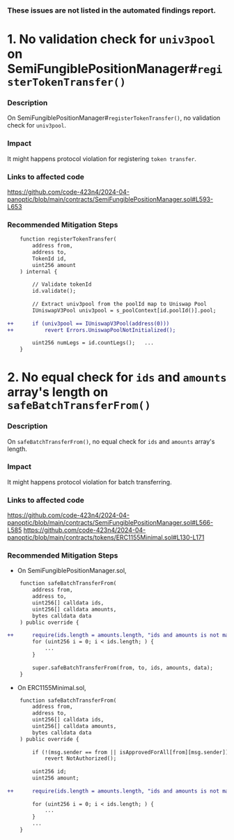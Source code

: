 
### These issues are not listed in the automated findings report.

# 1. No validation check for `univ3pool` on SemiFungiblePositionManager#`registerTokenTransfer()`

### Description

On SemiFungiblePositionManager#`registerTokenTransfer()`, no validation check for `univ3pool`.

### Impact

It might happens protocol violation for registering `token transfer`.

### Links to affected code
 
https://github.com/code-423n4/2024-04-panoptic/blob/main/contracts/SemiFungiblePositionManager.sol#L593-L653
### Recommended Mitigation Steps

```diff
	function registerTokenTransfer(
		address from, 
		address to, 
		TokenId id, 
		uint256 amount
	) internal {
		
		// Validate tokenId
		id.validate();
		
		// Extract univ3pool from the poolId map to Uniswap Pool
		IUniswapV3Pool univ3pool = s_poolContext[id.poolId()].pool;
		
++		if (univ3pool == IUniswapV3Pool(address(0))) 
++			revert Errors.UniswapPoolNotInitialized();
		
		uint256 numLegs = id.countLegs();   ...
	}
```


# 2. No equal check for `ids` and `amounts` array's length on `safeBatchTransferFrom()`

### Description

On `safeBatchTransferFrom()`, no equal check for `ids` and `amounts` array's length.

### Impact

It might happens protocol violation for batch transferring.

### Links to affected code
 
https://github.com/code-423n4/2024-04-panoptic/blob/main/contracts/SemiFungiblePositionManager.sol#L566-L585
https://github.com/code-423n4/2024-04-panoptic/blob/main/contracts/tokens/ERC1155Minimal.sol#L130-L171
### Recommended Mitigation Steps

- On SemiFungiblePositionManager.sol,

```diff
	function safeBatchTransferFrom(
		address from,
		address to,	
		uint256[] calldata ids,
		uint256[] calldata amounts,
		bytes calldata data
	) public override {	
		
++		require(ids.length = amounts.length, "ids and amounts is not matched.");
		for (uint256 i = 0; i < ids.length; ) {
			...
		}
		
		super.safeBatchTransferFrom(from, to, ids, amounts, data);	
	}
```

- On ERC1155Minimal.sol,

```diff
	function safeBatchTransferFrom(
		address from,
		address to,	
		uint256[] calldata ids,
		uint256[] calldata amounts,
		bytes calldata data
	) public override {	
		
		if (!(msg.sender == from || isApprovedForAll[from][msg.sender])) 
			revert NotAuthorized();
			
		uint256 id;	
		uint256 amount;
			
++		require(ids.length = amounts.length, "ids and amounts is not matched.");
		
		for (uint256 i = 0; i < ids.length; ) {
			...
		}
		...
	}
```



